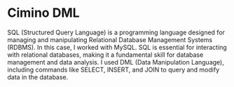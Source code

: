 # Cimino DML
SQL (Structured Query Language) is a programming language designed for managing and manipulating Relational Database Management Systems (RDBMS). In this case, I worked with MySQL. 
SQL is essential for interacting with relational databases, making it a fundamental skill for database management and data analysis. 
I used DML (Data Manipulation Language), including commands like SELECT, INSERT, and JOIN to query and modify data in the database.
